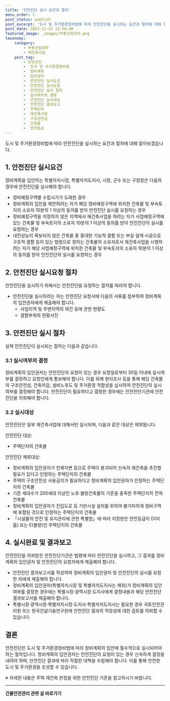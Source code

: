 ```yaml
---
title: '안전진단 실시 요건과 절차'
menu_order: 1
post_status: publish
post_excerpt: '도시 및 주거환경정비법에 따라 안전진단을 실시하는 요건과 절차에 대해 알아보겠습니다.'
post_date: 2023-11-23 12:56:48
featured_image: _images/부동산임대차.png
taxonomy:
    category:
        - 부동산임대차
        - 재건축사업
    post_tag:
        - 안전진단
        -  도시 및 주거환경정비법
        -  정비계획
        -  입안권자
        -  안전진단 실시요건
        -  안전진단 실시요청
        -  안전진단 실시 절차
        -  실시여부의 결정
        -  안전진단 실시대상
        -  안전진단 결과보고
        -  주택단지
        -  재건축사업
        -  구조안전성
        -  건축물
        -  안전등급
---
```



도시 및 주거환경정비법에 따라 안전진단을 실시하는 요건과 절차에 대해 알아보겠습니다.

## 1. 안전진단 실시요건

정비계획을 입안하는 특별자치시장, 특별자치도지사, 시장, 군수 또는 구청장은 다음의 경우에 안전진단을 실시해야 합니다.

- 정비예정구역별 수립시기가 도래한 경우
- 정비계획의 입안을 제안하려는 자가 해당 정비예정구역에 위치한 건축물 및 부속토지의 소유자 10분의 1 이상의 동의를 받아 안전진단 실시를 요청하는 경우
- 정비예정구역을 지정하지 않은 지역에서 재건축사업을 하려는 자가 사업예정구역에 있는 건축물 및 부속토지의 소유자 10분의 1 이상의 동의를 받아 안전진단의 실시를 요청하는 경우
- 내진성능이 확보되지 않은 건축물 중 중대한 기능적 결함 또는 부실 설계·시공으로 구조적 결함 등이 있는 법령으로 정하는 건축물의 소유자로서 재건축사업을 시행하려는 자가 해당 사업예정구역에 위치한 건축물 및 부속토지의 소유자 10분의 1 이상의 동의를 받아 안전진단의 실시를 요청하는 경우

## 2. 안전진단 실시요청 절차

안전진단을 실시하기 위해서는 안전진단을 요청하는 절차를 따라야 합니다.

- 안전진단을 실시하려는 자는 안전진단 요청서에 다음의 서류를 첨부하여 정비계획의 입안권자에게 제출해야 합니다.
    - 사업지역 및 주변지역의 여건 등에 관한 현황도
    - 결함부위의 현황사진

## 3. 안전진단 실시 절차

실제 안전진단이 실시되는 절차는 다음과 같습니다.

### 3.1 실시여부의 결정

정비계획의 입안권자는 안전진단의 요청이 있는 경우 요청일로부터 30일 이내에 실시여부를 결정하고 요청인에게 통보해야 합니다. 이를 위해 현지조사 등을 통해 해당 건축물의 구조안전성, 건축마감, 설비노후도 및 주거환경 적합성을 심사하여 안전진단의 실시 여부를 결정해야 합니다. 안전진단이 필요하다고 결정한 경우에는 안전진단기관에 안전진단을 의뢰해야 합니다.

### 3.2 실시대상

안전진단은 일부 재건축사업에 대해서만 실시되며, 다음과 같은 대상은 제외됩니다.

안전진단 대상:
- 주택단지의 건축물

안전진단 제외대상:
- 정비계획의 입안권자가 천재지변 등으로 주택이 붕괴되어 신속히 재건축을 추진할 필요가 있다고 인정하는 주택단지의 건축물
- 주택의 구조안전상 사용금지가 필요하다고 정비계획의 입안권자가 인정하는 주택단지의 건축물
- 기존 세대수가 200세대 이상인 노후·불량건축물의 기준을 충족한 주택단지의 잔여 건축물
- 정비계획의 입안권자가 진입도로 등 기반시설 설치를 위하여 불가피하게 정비구역에 포함된 것으로 인정하는 주택단지의 건축물
- 「시설물의 안전 및 유지관리에 관한 특별법」에 따라 지정받은 안전등급이 D(미흡) 또는 E(불량)인 주택단지의 건축물

## 4. 실시완료 및 결과보고

안전진단을 의뢰받은 안전진단기관은 법령에 따라 안전진단을 실시하고, 그 결과를 정비계획의 입안권자 및 안전진단의 요청자에게 제출해야 합니다.

- 안전진단 결과보고서를 작성하여 정비계획의 입안권자 및 안전진단의 실시를 요청한 자에게 제출해야 합니다.
- 정비계획의 입안권자(특별자치시장 및 특별자치도지사는 제외)가 정비계획의 입안 여부를 결정한 경우에는 특별시장·광역시장·도지사에게 결정내용과 해당 안전진단 결과보고서를 제출해야 합니다.
- 특별시장·광역시장·특별자치시장·도지사·특별자치도지사는 필요한 경우 국토안전관리원 또는 한국건설기술연구원에 안전진단 결과의 적정성에 대한 검토를 의뢰할 수 있습니다.

## 결론

안전진단은 도시 및 주거환경정비법에 따라 정비계획의 입안에 필수적으로 실시되어야 하는 절차입니다. 정비계획의 입안권자는 안전진단의 요청이 있는 경우 신속하게 결정을 내려야 하며, 안전진단 결과에 따라 적절한 대책을 수립해야 합니다. 이를 통해 안전한 도시 및 주거환경을 조성할 수 있습니다.

※ 자세한 내용은 주택 재건축 판정을 위한 안전진단 기준을 참고하시기 바랍니다.
<!-- wp:separator -->
<hr class="wp-block-separator has-alpha-channel-opacity"/>
<!-- /wp:separator -->

<!-- wp:group {"backgroundColor":"base","layout":{"type":"constrained"}} -->
<div class="wp-block-group has-base-background-color has-background"><!-- wp:paragraph {"align":"center","fontSize":"medium"} -->
<p class="has-text-align-center has-large-font-size"><strong>건물안전관리 관련 글 바로가기</strong></p>
<!-- /wp:paragraph -->


<!-- wp:latest-posts
{"categories":[{"id":22644,"count":19,"description":"","link":"https://uknowlaw.com/category/%ea%b1%b4%eb%ac%bc%ec%95%88%ec%a0%84%ea%b4%80%eb%a6%ac/","name":"건물안전관리","slug":"건물안전관리","taxonomy":"category","parent":0,"meta":[],"_links":{"self":[{"href":"https://uknowlaw.com/wp-json/wp/v2/categories/22644"}],"collection":[{"href":"https://uknowlaw.com/wp-json/wp/v2/categories"}],"about":[{"href":"https://uknowlaw.com/wp-json/wp/v2/taxonomies/category"}],"wp:post_type":[{"href":"https://uknowlaw.com/wp-json/wp/v2/posts?categories=22644"}],"curies":[{"name":"wp","href":"https://api.w.org/{rel}","templated":true}]}}],"postsToShow":100,"excerptLength":28,"postLayout":"grid","columns":2,"featuredImageAlign":"left","featuredImageSizeSlug":"large","fontSize":"small"} /--></div>
<!-- /wp:group -->